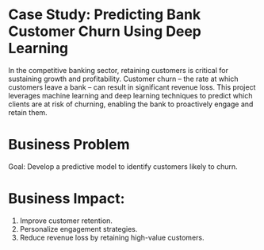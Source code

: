 # Case Study: Predicting Bank Customer Churn Using Deep Learning

In the competitive banking sector, retaining customers is critical for sustaining growth and profitability. Customer churn – the rate at which customers leave a bank – can result in significant revenue loss. This project leverages machine learning and deep learning techniques to predict which clients are at risk of churning, enabling the bank to proactively engage and retain them.

# Business Problem
Goal: Develop a predictive model to identify customers likely to churn.

# Business Impact:
1. Improve customer retention.
2. Personalize engagement strategies.
3. Reduce revenue loss by retaining high-value customers.
